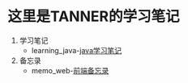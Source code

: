# 这里是TANNER的学习笔记
1. 学习笔记
   - learning_java-[java学习笔记](https://github.com/sherlocktanner/learning_notes/blob/main/learning_java.md)
2. 备忘录
   - memo_web-[前端备忘录](https://github.com/sherlocktanner/learning_notes/blob/main/memo_web.md)
